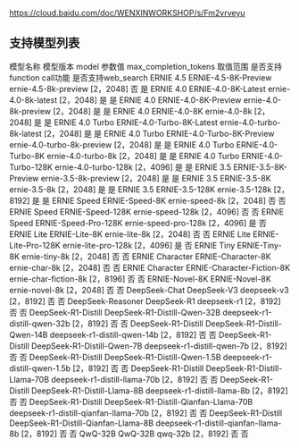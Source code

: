 https://cloud.baidu.com/doc/WENXINWORKSHOP/s/Fm2vrveyu

## 支持模型列表

模型名称	模型版本	model 参数值	max_completion_tokens
取值范围	是否支持function call功能	是否支持web_search
ERNIE 4.5	ERNIE-4.5-8K-Preview	ernie-4.5-8k-preview	[2，2048]	否	是
ERNIE 4.0	ERNIE-4.0-8K-Latest	ernie-4.0-8k-latest	[2，2048]	是	是
ERNIE 4.0	ERNIE-4.0-8K-Preview	ernie-4.0-8k-preview	[2，2048]	是	是
ERNIE 4.0	ERNIE-4.0-8K	ernie-4.0-8k	[2，2048]	是	是
ERNIE 4.0 Turbo	ERNIE-4.0-Turbo-8K-Latest	ernie-4.0-turbo-8k-latest	[2，2048]	是	是
ERNIE 4.0 Turbo	ERNIE-4.0-Turbo-8K-Preview	ernie-4.0-turbo-8k-preview	[2，2048]	是	是
ERNIE 4.0 Turbo	ERNIE-4.0-Turbo-8K	ernie-4.0-turbo-8k	[2，2048]	是	是
ERNIE 4.0 Turbo	ERNIE-4.0-Turbo-128K	ernie-4.0-turbo-128k	[2，4096]	是	是
ERNIE 3.5	ERNIE-3.5-8K-Preview	ernie-3.5-8k-preview	[2，2048]	是	是
ERNIE 3.5	ERNIE-3.5-8K	ernie-3.5-8k	[2，2048]	是	是
ERNIE 3.5	ERNIE-3.5-128K	ernie-3.5-128k	[2，8192]	是	是
ERNIE Speed	ERNIE-Speed-8K	ernie-speed-8k	[2，2048]	否	否
ERNIE Speed	ERNIE-Speed-128K	ernie-speed-128k	[2，4096]	否	否
ERNIE Speed	ERNIE-Speed-Pro-128K	ernie-speed-pro-128k	[2，4096]	是	否
ERNIE Lite	ERNIE-Lite-8K	ernie-lite-8k	[2，2048]	否	否
ERNIE Lite	ERNIE-Lite-Pro-128K	ernie-lite-pro-128k	[2，4096]	是	否
ERNIE Tiny	ERNIE-Tiny-8K	ernie-tiny-8k	[2，2048]	否	否
ERNIE Character	ERNIE-Character-8K	ernie-char-8k	[2，2048]	否	否
ERNIE Character	ERNIE-Character-Fiction-8K	ernie-char-fiction-8k	[2，8196]	否	否
ERNIE-Novel-8K	ERNIE-Novel-8K	ernie-novel-8k	[2，2048]	否	否
DeepSeek-Chat	DeepSeek-V3	deepseek-v3	[2，8192]	否	否
DeepSeek-Reasoner	DeepSeek-R1	deepseek-r1	[2，8192]	否	否
DeepSeek-R1-Distill	DeepSeek-R1-Distill-Qwen-32B	deepseek-r1-distill-qwen-32b	[2，8192]	否	否
DeepSeek-R1-Distill	DeepSeek-R1-Distill-Qwen-14B	deepseek-r1-distill-qwen-14b	[2，8192]	否	否
DeepSeek-R1-Distill	DeepSeek-R1-Distill-Qwen-7B	deepseek-r1-distill-qwen-7b	[2，8192]	否	否
DeepSeek-R1-Distill	DeepSeek-R1-Distill-Qwen-1.5B	deepseek-r1-distill-qwen-1.5b	[2，8192]	否	否
DeepSeek-R1-Distill	DeepSeek-R1-Distill-Llama-70B	deepseek-r1-distill-llama-70b	[2，8192]	否	否
DeepSeek-R1-Distill	DeepSeek-R1-Distill-Llama-8B	deepseek-r1-distill-llama-8b	[2，8192]	否	否
DeepSeek-R1-Distill	DeepSeek-R1-Distill-Qianfan-Llama-70B	deepseek-r1-distill-qianfan-llama-70b	[2，8192]	否	否
DeepSeek-R1-Distill	DeepSeek-R1-Distill-Qianfan-Llama-8B	deepseek-r1-distill-qianfan-llama-8b	[2，8192]	否	否
QwQ-32B	QwQ-32B	qwq-32b	[2，8192]	否	否
﻿